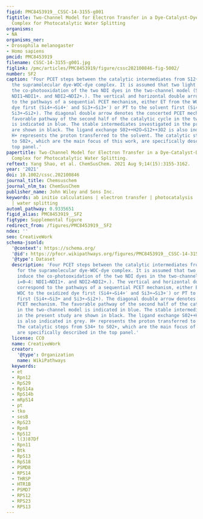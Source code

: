 ```yaml
---
figid: PMC8453919__CSSC-14-3155-g001
figtitle: Two‐Channel Model for Electron Transfer in a Dye‐Catalyst‐Dye Supramolecular
  Complex for Photocatalytic Water Splitting
organisms:
- NA
organisms_ner:
- Drosophila melanogaster
- Homo sapiens
pmcid: PMC8453919
filename: CSSC-14-3155-g001.jpg
figlink: /pmc/articles/PMC8453919/figure/cssc202100846-fig-5002/
number: SF2
caption: 'Four PCET steps between the catalytic intermediates from S12+ to S02+ for
  the supramolecular dye‐WOC‐dye complex. It is assumed that two light flashes induce
  the co‐photooxidation of the two NDI dyes in the two‐channel model (Si2+→Si4+, i=0–4:
  NDI1→NDI1+. and NDI2→NDI2+.). The vertical and horizontal double arrows correspond
  to the pathways of a sequential PCET mechanism, either ET from the WOC to the oxidized
  dye first (Si4+→Si4+′ and Si3+→Si3+′) or PT to the solvent first (Si4+→Si3+ and
  Si3+→Si2+). The diagonal double arrow denotes the concerted PCET mechanism. The
  favorable pathway of the second half of the catalytic cycle in the two‐channel model
  is indicated in blue. The stable intermediates investigated in the present study
  are shown in black. The ligand exchange S02++H2O→S12++3O2 is also indicated in grey.
  H+ represents the proton transferred to the solvent. The catalytic steps from S34+
  to S02+, which are the main focus of this work, are specifically described in the
  top panel.'
papertitle: Two‐Channel Model for Electron Transfer in a Dye‐Catalyst‐Dye Supramolecular
  Complex for Photocatalytic Water Splitting.
reftext: Yang Shao, et al. ChemSusChem. 2021 Aug 9;14(15):3155-3162.
year: '2021'
doi: 10.1002/cssc.202100846
journal_title: Chemsuschem
journal_nlm_ta: ChemSusChem
publisher_name: John Wiley and Sons Inc.
keywords: ab initio calculations | electron transfer | photocatalysis | photoelectrochemistry
  | water splitting
automl_pathway: 0.9335651
figid_alias: PMC8453919__SF2
figtype: Supplemental figure
redirect_from: /figures/PMC8453919__SF2
ndex: ''
seo: CreativeWork
schema-jsonld:
  '@context': https://schema.org/
  '@id': https://pfocr.wikipathways.org/figures/PMC8453919__CSSC-14-3155-g001.html
  '@type': Dataset
  description: 'Four PCET steps between the catalytic intermediates from S12+ to S02+
    for the supramolecular dye‐WOC‐dye complex. It is assumed that two light flashes
    induce the co‐photooxidation of the two NDI dyes in the two‐channel model (Si2+→Si4+,
    i=0–4: NDI1→NDI1+. and NDI2→NDI2+.). The vertical and horizontal double arrows
    correspond to the pathways of a sequential PCET mechanism, either ET from the
    WOC to the oxidized dye first (Si4+→Si4+′ and Si3+→Si3+′) or PT to the solvent
    first (Si4+→Si3+ and Si3+→Si2+). The diagonal double arrow denotes the concerted
    PCET mechanism. The favorable pathway of the second half of the catalytic cycle
    in the two‐channel model is indicated in blue. The stable intermediates investigated
    in the present study are shown in black. The ligand exchange S02++H2O→S12++3O2
    is also indicated in grey. H+ represents the proton transferred to the solvent.
    The catalytic steps from S34+ to S02+, which are the main focus of this work,
    are specifically described in the top panel.'
  license: CC0
  name: CreativeWork
  creator:
    '@type': Organization
    name: WikiPathways
  keywords:
  - et
  - Rpn12
  - RpS29
  - RpS14a
  - RpS14b
  - mRpS14
  - pt
  - tko
  - sesB
  - RpS23
  - Rpn8
  - RpS12
  - l(3)87Df
  - Rpn11
  - Btk
  - RpS13
  - RpS18
  - PSMD8
  - RPS14
  - THRSP
  - HTR1B
  - PSMD7
  - RPS12
  - RPS23
  - RPS13
---
```

